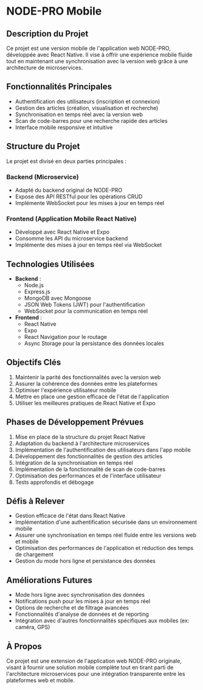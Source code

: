 # NODE-PRO Mobile

## Description du Projet

Ce projet est une version mobile de l'application web NODE-PRO, développée avec React Native. Il vise à offrir une expérience mobile fluide tout en maintenant une synchronisation avec la version web grâce à une architecture de microservices.

## Fonctionnalités Principales

- Authentification des utilisateurs (inscription et connexion)
- Gestion des articles (création, visualisation et recherche)
- Synchronisation en temps réel avec la version web
- Scan de code-barres pour une recherche rapide des articles
- Interface mobile responsive et intuitive

## Structure du Projet

Le projet est divisé en deux parties principales :

### Backend (Microservice)

- Adapté du backend original de NODE-PRO
- Expose des API RESTful pour les opérations CRUD
- Implémente WebSocket pour les mises à jour en temps réel

### Frontend (Application Mobile React Native)

- Développé avec React Native et Expo
- Consomme les API du microservice backend
- Implémente des mises à jour en temps réel via WebSocket

## Technologies Utilisées

- **Backend** :
  - Node.js
  - Express.js
  - MongoDB avec Mongoose
  - JSON Web Tokens (JWT) pour l'authentification
  - WebSocket pour la communication en temps réel
- **Frontend** :
  - React Native
  - Expo
  - React Navigation pour le routage
  - Async Storage pour la persistance des données locales

## Objectifs Clés

1. Maintenir la parité des fonctionnalités avec la version web
2. Assurer la cohérence des données entre les plateformes
3. Optimiser l'expérience utilisateur mobile
4. Mettre en place une gestion efficace de l'état de l'application
5. Utiliser les meilleures pratiques de React Native et Expo

## Phases de Développement Prévues

1. Mise en place de la structure du projet React Native
2. Adaptation du backend à l'architecture microservices
3. Implémentation de l'authentification des utilisateurs dans l'app mobile
4. Développement des fonctionnalités de gestion des articles
5. Intégration de la synchronisation en temps réel
6. Implémentation de la fonctionnalité de scan de code-barres
7. Optimisation des performances et de l'interface utilisateur
8. Tests approfondis et débogage

## Défis à Relever

- Gestion efficace de l'état dans React Native
- Implémentation d'une authentification sécurisée dans un environnement mobile
- Assurer une synchronisation en temps réel fluide entre les versions web et mobile
- Optimisation des performances de l'application et réduction des temps de chargement
- Gestion du mode hors ligne et persistance des données

## Améliorations Futures

- Mode hors ligne avec synchronisation des données
- Notifications push pour les mises à jour en temps réel
- Options de recherche et de filtrage avancées
- Fonctionnalités d'analyse de données et de reporting
- Intégration avec d'autres fonctionnalités spécifiques aux mobiles (ex: caméra, GPS)

## À Propos

Ce projet est une extension de l'application web NODE-PRO originale, visant à fournir une solution mobile complète tout en tirant parti de l'architecture microservices pour une intégration transparente entre les plateformes web et mobile.
